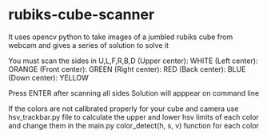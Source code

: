 # rubiks-cube-scanner
It uses opencv python to take images of a jumbled rubiks cube from webcam and gives a series of solution to solve it

You must scan the sides in U,L,F,R,B,D
(Upper center): WHITE
(Left center): ORANGE
(Front center): GREEN
(Right center): RED
(Back center): BLUE
(Down center): YELLOW

Press ENTER after scanning all sides
Solution will apppear on command line

If the colors are not calibrated properly for your cube and camera use hsv_trackbar.py file 
to calculate the upper and lower hsv limits of each color and change them in the main.py
color_detect(h, s, v) function for each color
